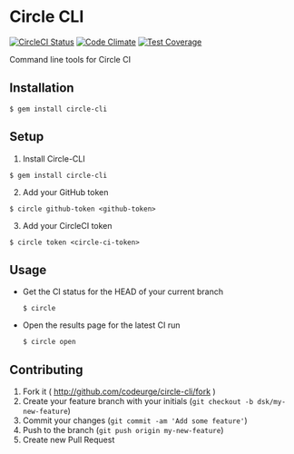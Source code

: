 # Circle CLI
[![CircleCI Status](https://circleci.com/gh/codeurge/circle-cli.svg?style=shield&circle-token=e24d4c43a7437111a6ee5915901017a8419ddbf4)](https://circleci.com/gh/codeurge/circle-cli)
[![Code Climate](https://codeclimate.com/github/codeurge/circle-cli/badges/gpa.svg)](https://codeclimate.com/github/codeurge/circle-cli)
[![Test Coverage](https://codeclimate.com/github/codeurge/circle-cli/badges/coverage.svg)](https://codeclimate.com/github/codeurge/circle-cli/coverage)

Command line tools for Circle CI

## Installation

    $ gem install circle-cli

## Setup

1. Install Circle-CLI

  ```
  $ gem install circle-cli
  ```

2. Add your GitHub token

  ```
  $ circle github-token <github-token>
  ```

3. Add your CircleCI token

  ```
  $ circle token <circle-ci-token>
  ```
  
## Usage

- Get the CI status for the HEAD of your current branch

  ```
  $ circle
  ```
  
- Open the results page for the latest CI run

  ```
  $ circle open
  ```

## Contributing

1. Fork it ( http://github.com/codeurge/circle-cli/fork )
2. Create your feature branch with your initials (`git checkout -b dsk/my-new-feature`)
3. Commit your changes (`git commit -am 'Add some feature'`)
4. Push to the branch (`git push origin my-new-feature`)
5. Create new Pull Request
